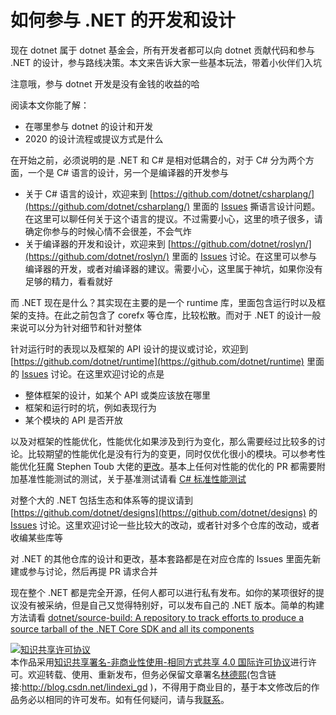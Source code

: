 # 如何参与 .NET 的开发和设计

现在 dotnet 属于 dotnet 基金会，所有开发者都可以向 dotnet 贡献代码和参与 .NET 的设计，参与路线决策。本文来告诉大家一些基本玩法，带着小伙伴们入坑

<!--more-->
<!-- CreateTime:5/22/2020 11:45:44 AM -->

<!-- 发布 -->

注意哦，参与 dotnet 开发是没有金钱的收益的哈

阅读本文你能了解：

- 在哪里参与 dotnet 的设计和开发
- 2020 的设计流程或提议方式是什么

在开始之前，必须说明的是 .NET 和 C# 是相对低耦合的，对于 C# 分为两个方面，一个是 C# 语言的设计，另一个是编译器的开发参与

- 关于 C# 语言的设计，欢迎来到 [https://github.com/dotnet/csharplang/](https://github.com/dotnet/csharplang/) 里面的 [Issues](https://github.com/dotnet/csharplang/issues) 撕语言设计问题。在这里可以聊任何关于这个语言的提议。不过需要小心，这里的喷子很多，请确定你参与的时候心情不会很差，不会气炸
- 关于编译器的开发和设计，欢迎来到 [https://github.com/dotnet/roslyn/](https://github.com/dotnet/roslyn/) 里面的 [Issues](https://github.com/dotnet/roslyn/issues) 讨论。在这里可以参与编译器的开发，或者对编译器的建议。需要小心，这里属于神坑，如果你没有足够的精力，看看就好

而 .NET 现在是什么？其实现在主要的是一个 runtime 库，里面包含运行时以及框架的支持。在此之前包含了 corefx 等仓库，比较松散。而对于 .NET 的设计一般来说可以分为针对细节和针对整体

针对运行时的表现以及框架的 API 设计的提议或讨论，欢迎到 [https://github.com/dotnet/runtime](https://github.com/dotnet/runtime) 里面的 [Issues](https://github.com/dotnet/runtime/issues) 讨论。在这里欢迎讨论的点是

- 整体框架的设计，如某个 API 或类应该放在哪里
- 框架和运行时的坑，例如表现行为
- 某个模块的 API 是否开放

以及对框架的性能优化，性能优化如果涉及到行为变化，那么需要经过比较多的讨论。比较期望的性能优化是没有行为的变更，同时仅优化很小的模块。可以参考性能优化狂魔 Stephen Toub 大佬的[更改](https://github.com/dotnet/runtime/pulls?page=2&q=is%3Apr+is%3Aclosed+label%3Atenet-performance)。基本上任何对性能的优化的 PR 都需要附加基准性能测试的测试，关于基准测试请看 [C# 标准性能测试](https://blog.lindexi.com/post/C-%E6%A0%87%E5%87%86%E6%80%A7%E8%83%BD%E6%B5%8B%E8%AF%95.html )

对整个大的 .NET 包括生态和体系等的提议请到 [https://github.com/dotnet/designs](https://github.com/dotnet/designs) 的 [Issues](https://github.com/dotnet/designs/issues) 讨论。这里欢迎讨论一些比较大的改动，或者针对多个仓库的改动，或者收编某些库等

对 .NET 的其他仓库的设计和更改，基本套路都是在对应仓库的 Issues 里面先新建或参与讨论，然后再提 PR 请求合并

现在整个 .NET 都是完全开源，任何人都可以进行私有发布。如你的某项很好的提议没有被采纳，但是自己又觉得特别好，可以发布自己的 .NET 版本。简单的构建方法请看 [dotnet/source-build: A repository to track efforts to produce a source tarball of the .NET Core SDK and all its components](https://github.com/dotnet/source-build )


<a rel="license" href="http://creativecommons.org/licenses/by-nc-sa/4.0/"><img alt="知识共享许可协议" style="border-width:0" src="https://licensebuttons.net/l/by-nc-sa/4.0/88x31.png" /></a><br />本作品采用<a rel="license" href="http://creativecommons.org/licenses/by-nc-sa/4.0/">知识共享署名-非商业性使用-相同方式共享 4.0 国际许可协议</a>进行许可。欢迎转载、使用、重新发布，但务必保留文章署名[林德熙](http://blog.csdn.net/lindexi_gd)(包含链接:http://blog.csdn.net/lindexi_gd )，不得用于商业目的，基于本文修改后的作品务必以相同的许可发布。如有任何疑问，请与我[联系](mailto:lindexi_gd@163.com)。
